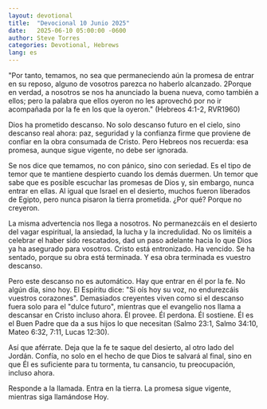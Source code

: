 ```yaml
---
layout: devotional
title:  "Devocional 10 Junio 2025"
date:   2025-06-10 05:00:00 -0600
author: Steve Torres
categories: Devotional, Hebrews
lang: es
---
```


<div class="scripture">
  "Por tanto, temamos, no sea que permaneciendo aún la promesa de entrar en su reposo, alguno de vosotros parezca no haberlo alcanzado. 2Porque en verdad, a nosotros se nos ha anunciado la buena nueva, como también a ellos; pero la palabra que ellos oyeron no les aprovechó por no ir acompañada por la fe en los que la oyeron." (Hebreos 4:1-2, RVR1960)
</div>

Dios ha prometido descanso. No solo descanso futuro en el cielo, sino descanso real ahora: paz, seguridad y la confianza firme que proviene de confiar en la obra consumada de Cristo. Pero Hebreos nos recuerda: esa promesa, aunque sigue vigente, no debe ser ignorada.

Se nos dice que temamos, no con pánico, sino con seriedad. Es el tipo de temor que te mantiene despierto cuando los demás duermen. Un temor que sabe que es posible escuchar las promesas de Dios y, sin embargo, nunca entrar en ellas. Al igual que Israel en el desierto, muchos fueron liberados de Egipto, pero nunca pisaron la tierra prometida. ¿Por qué? Porque no creyeron.

La misma advertencia nos llega a nosotros. No permanezcáis en el desierto del vagar espiritual, la ansiedad, la lucha y la incredulidad. No os limitéis a celebrar el haber sido rescatados, dad un paso adelante hacia lo que Dios ya ha asegurado para vosotros. Cristo está entronizado. Ha vencido. Se ha sentado, porque su obra está terminada. Y esa obra terminada es vuestro descanso.

Pero este descanso no es automático. Hay que entrar en él por la fe. No algún día, sino hoy. El Espíritu dice: "Si oís hoy su voz, no endurezcáis vuestros corazones". Demasiados creyentes viven como si el descanso fuera solo para el "dulce futuro", mientras que el evangelio nos llama a descansar en Cristo incluso ahora. Él provee. Él perdona. Él sostiene. Él es el Buen Padre que da a sus hijos lo que necesitan (Salmo 23:1, Salmo 34:10, Mateo 6:32, 7:11, Lucas 12:30). 

Así que aférrate. Deja que la fe te saque del desierto, al otro lado del Jordán. Confía, no solo en el hecho de que Dios te salvará al final, sino en que Él es suficiente para tu tormenta, tu cansancio, tu preocupación, incluso ahora.

Responde a la llamada. Entra en la tierra. La promesa sigue vigente, mientras siga llamándose Hoy.
